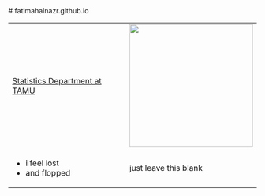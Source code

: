 <table>
<tr>
<td>  <a href="https://stat.tamu.edu/"> Statistics Department at TAMU </a> </td>

<td> <img width = 250 src="fatimahPic.jpg"> </td>
</tr>
<tr>
<td> 
<ul>
<li> i feel lost </li>
<li> and flopped </li>
</ul>
</td>




<td> just leave this blank </td>
</tr># fatimahalnazr.github.io
